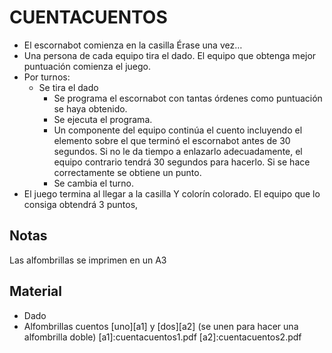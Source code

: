 # CUENTACUENTOS
* El escornabot comienza en la casilla Érase una vez…
* Una persona de cada equipo tira el dado. El equipo que obtenga mejor puntuación comienza el juego.
* Por turnos:
  * Se tira el dado
    * Se programa el escornabot con tantas órdenes como puntuación se haya obtenido.
    * Se ejecuta el programa.
    * Un componente del equipo continúa el cuento incluyendo el elemento sobre el que terminó el escornabot antes de 30 segundos. Si no le da tiempo a enlazarlo adecuadamente, el equipo contrario tendrá 30 segundos para hacerlo. Si se hace correctamente se obtiene un punto.
    * Se cambia el turno.
* El juego termina al llegar a la casilla Y colorín colorado. El equipo que lo consiga obtendrá 3 puntos,

## Notas
Las alfombrillas se imprimen en un A3

## Material
* Dado
* Alfombrillas cuentos [uno][a1] y [dos][a2] (se unen para hacer una alfombrilla doble)
[a1]:cuentacuentos1.pdf
[a2]:cuentacuentos2.pdf
